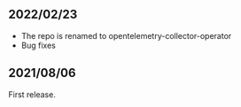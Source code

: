 
## 2022/02/23 
- The repo is renamed to opentelemetry-collector-operator
- Bug fixes

## 2021/08/06 

First release.
